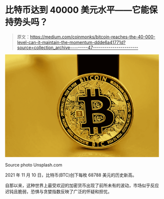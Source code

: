 # 比特币达到 40000 美元水平——它能保持势头吗？

> 原文：<https://medium.com/coinmonks/bitcoin-reaches-the-40-000-level-can-it-maintain-the-momentum-ddde6a41771d?source=collection_archive---------47----------------------->

![](img/9c27b34a849f01bbca7541ba5d14d19a.png)

Source photo Unsplash.com

2021 年 11 月 10 日，比特币(BTC)创下每枚 68788 美元的历史新高。

自那以来，这种世界上最受欢迎的加密货币出现了前所未有的波动，市场似乎反应迟钝且脆弱，恐惧与贪婪指数反映了广泛的怀疑和担忧。